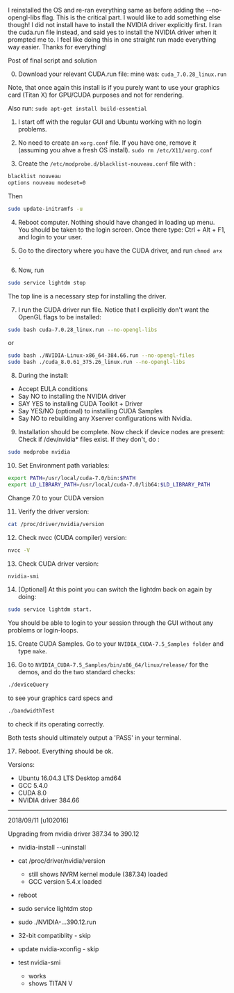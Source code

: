 I reinstalled the OS and re-ran everything same as before adding the --no-opengl-libs flag. This is the critical part. I would like to add something else though! I did not install have to install the NVIDIA driver explicitly first. I ran the cuda.run file instead, and said yes to install the NVIDIA driver when it prompted me to. I feel like doing this in one straight run made everything way easier. Thanks for everything!

Post of final script and solution

0. Download your relevant CUDA.run file: mine was: `cuda_7.0.28_linux.run`

Note, that once again this install is if you purely want to use your graphics card (Titan X) for GPU/CUDA purposes and not for rendering.

Also run: `sudo apt-get install build-essential`

1. I start off with the regular GUI and Ubuntu working with no login problems.
2. No need to create an `xorg.conf` file. If you have one, remove it (assuming you ahve a fresh OS install). 
`sudo rm /etc/X11/xorg.conf`

3. Create the `/etc/modprobe.d/blacklist-nouveau.conf` file with :
```bash
blacklist nouveau
options nouveau modeset=0
```
Then 
```bash
sudo update-initramfs -u
```

4. Reboot computer. Nothing should have changed in loading up menu. You should be taken to the login screen. Once there type: Ctrl + Alt + F1, and login to your user.

5. Go to the directory where you have the CUDA driver, and run 
`chmod a+x . `

6. Now, run 
```bash
sudo service lightdm stop
```
The top line is a necessary step for installing the driver.

7. I run the CUDA driver run file. Notice that I explicitly don't want the OpenGL flags to be installed:
```bash
sudo bash cuda-7.0.28_linux.run --no-opengl-libs
```

or
```bash
sudo bash ./NVIDIA-Linux-x86_64-384.66.run --no-opengl-files
sudo bash ./cuda_8.0.61_375.26_linux.run --no-opengl-libs
```

8. During the install: 
* Accept EULA conditions
* Say NO to installing the NVIDIA driver
* SAY YES to installing CUDA Toolkit + Driver
* Say YES/NO (optional) to installing CUDA Samples
* Say NO to rebuilding any Xserver configurations with Nvidia.

9. Installation should be complete. Now check if device nodes are present:
Check if /dev/nvidia* files exist. If they don't, do :
```bash
sudo modprobe nvidia
```

10. Set Environment path variables:
```bash
export PATH=/usr/local/cuda-7.0/bin:$PATH
export LD_LIBRARY_PATH=/usr/local/cuda-7.0/lib64:$LD_LIBRARY_PATH
```
Change 7.0 to your CUDA version

11. Verify the driver version:
```bash
cat /proc/driver/nvidia/version
```

12. Check nvcc (CUDA compiler) version:
```bash
nvcc -V
```
13. Check CUDA driver version:
```bash
nvidia-smi
```

14. [Optional] At this point you can switch the lightdm back on again by doing:
```bash
sudo service lightdm start. 
```

You should be able to login to your session through the GUI without any problems or login-loops.

15. Create CUDA Samples. Go to your `NVIDIA_CUDA-7.5_Samples folder` and type `make`.

16. Go to `NVIDIA_CUDA-7.5_Samples/bin/x86_64/linux/release/` for the demos, and do the two standard checks:
```bash
./deviceQuery
```
to see your graphics card specs and
```bash
./bandwidthTest
```
to check if its operating correctly.

Both tests should ultimately output a 'PASS' in your terminal.

17. Reboot. Everything should be ok.

Versions:
* Ubuntu 16.04.3 LTS Desktop amd64
* GCC 5.4.0
* CUDA 8.0
* NVIDIA driver 384.66


------------------------------------------------------
2018/09/11 [u102016]

Upgrading from nvidia driver 387.34 to 390.12

* nvidia-install --uninstall
* cat /proc/driver/nvidia/version
  - still shows NVRM kernel module (387.34) loaded
  - GCC version 5.4.x loaded

* reboot
* sudo service lightdm stop
* sudo ./NVIDIA-...390.12.run 
* 32-bit compatiblity - skip
* update nvidia-xconfig - skip
* test nvidia-smi 
  - works
  - shows TITAN V
